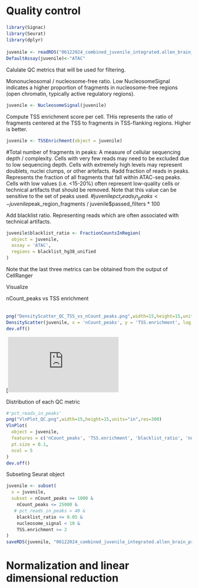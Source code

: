 # Quality control

```r
library(Signac)
library(Seurat)
library(dplyr)

juvenile <- readRDS("06122024_combined_juvenile_integrated.allen_brain_projection.rds")
DefaultAssay(juvenile)<-"ATAC"
```

Calulate QC metrics that will be used for filtering.

Mononucleosomal / nucleosome-free ratio.  Low NucleosomeSignal indicates a higher proportion of fragments in nucleosome-free regions (open chromatin, typically active regulatory regions).
```r
juvenile <- NucleosomeSignal(juvenile)
```
Compute TSS enrichment score per cell. THis represents the ratio of fragments centered at the TSS to fragments in TSS-flanking regions. Higher is better. 
```r
juvenile <- TSSEnrichment(object = juvenile)
```


#Total number of fragments in peaks: A measure of cellular sequencing depth / complexity. Cells with very few reads may need to be excluded due to low sequencing depth. Cells with extremely high levels may represent doublets, nuclei clumps, or other artefacts.
#add fraction of reads in peaks. Represents the fraction of all fragments that fall within ATAC-seq peaks. Cells with low values (i.e. <15-20%) often represent low-quality cells or technical artifacts that should be removed. Note that this value can be sensitive to the set of peaks used.
#juvenile$pct_reads_in_peaks <- juvenile$peak_region_fragments / juvenile$passed_filters * 100

Add blacklist ratio. Representing reads which are often associated with technical artifacts.
```r
juvenile$blacklist_ratio <- FractionCountsInRegion(
  object = juvenile, 
  assay = 'ATAC',
  regions = blacklist_hg38_unified
)
```


Note that the last three metrics can be obtained from the output of CellRanger

Visualize

nCount_peaks vs TSS enrichment
```r

png("DensityScatter_QC_TSS_vs_nCount_peaks.png",width=15,height=15,units="in",res=300)
DensityScatter(juvenile, x = 'nCount_peaks', y = 'TSS.enrichment', log_x = TRUE, quantiles = TRUE)
dev.off()
```
[![PDF Preview](https://github.com/jahaltom/Single-Cell-Analysis/blob/main/Seurat-Signac/scATAC/images/DensityScatter_QC_TSS_vs_nCount_peaks.pdf)

Distribution of each QC metric
```r
#'pct_reads_in_peaks'
png("VlnPlot_QC.png",width=15,height=15,units="in",res=300)
VlnPlot(
  object = juvenile,
  features = c('nCount_peaks', 'TSS.enrichment', 'blacklist_ratio', 'nucleosome_signal'),
  pt.size = 0.1,
  ncol = 5
)
dev.off()
```

Subseting Seurat object
```r
juvenile <- subset(
  x = juvenile,
  subset = nCount_peaks >= 1000 &
    nCount_peaks <= 25000 &
   # pct_reads_in_peaks > 40 &
    blacklist_ratio <= 0.05 &
    nucleosome_signal < 10 &
    TSS.enrichment >= 2
)
saveRDS(juvenile, "06122024_combined_juvenile_integrated.allen_brain_projection.filtered.rds")
```
# Normalization and linear dimensional reduction
